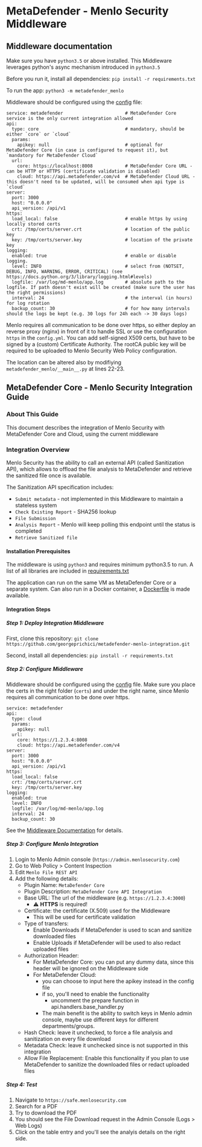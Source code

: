 # MetaDefender - Menlo Security Middleware

## Middleware documentation
Make sure you have `python3.5` or above installed. 
This Middleware leverages python's async mechanism introduced in `python3.5`

Before you run it, install all dependencies: 
`pip install -r requirements.txt`

To run the app: 
`python3 -m metadefender_menlo`

Middleware should be configured using the [config](config.yml) file:
```
service: metadefender                       # MetaDefender Core service is the only current integration allowed
api: 
  type: core                                # mandatory, should be either `core` or `cloud`
  params:
    apikey: null                            # optional for MetaDefender Core (in case is configured to request it), but `mandatory for MetaDefender Cloud`
  url: 
    core: https://localhost:8008            # MetaDefender Core URL - can be HTTP or HTTPS (certificate validation is disabled)
    cloud: https://api.metadefender.com/v4  # MetaDefender Cloud URL - this doesn't need to be updated, will be consumed when api type is `cloud`
server: 
  port: 3000
  host: "0.0.0.0"
  api_version: /api/v1
https:
  load_local: false                         # enable https by using locally stored certs
  crt: /tmp/certs/server.crt                # location of the public key
  key: /tmp/certs/server.key                # location of the private key
logging:
  enabled: true                             # enable or disable logging. 
  level: INFO                               # select from (NOTSET, DEBUG, INFO, WARNING, ERROR, CRITICAL) (see https://docs.python.org/3/library/logging.html#levels)
  logfile: /var/log/md-menlo/app.log        # absolute path to the logfile. If path doesn't exist will be created (make sure the user has the right permissions)
  interval: 24                              # the interval (in hours) for log rotation
  backup_count: 30                          # for how many intervals should the logs be kept (e.g. 30 logs for 24h each -> 30 days logs)
  ```

Menlo requires all communication to be done over https, so either deploy an reverse proxy (nginx) in front of it to handle SSL or use the configuration `https` in the `config.yml`. 
You can add self-signed X509 certs, but have to be signed by a (custom) Certificate Authority. The rootCA public key will be required to be uploaded to Menlo Security Web Policy configuration. 

The location can be altered also by modifiying `metadefender_menlo/__main__.py` at lines 22-23. 

## MetaDefender Core - Menlo Security Integration Guide

### About This Guide
This document describes the integration of Menlo Security with MetaDefender Core and Cloud, using the current middleware


### Integration Overview

Menlo Security has the ability to call an external API (called Sanitization API), which allows to offload the file analysis to MetaDefender and retrieve the sanitized file once is available. 

The Sanitization API specification includes: 
* `Submit metadata` - not implemented in this Middleware to maintain a stateless system
* `Check Existing Report` - SHA256 lookup 
* `File Submission` 
* `Analysis Report` - Menlo will keep polling this endpoint until the status is completed
* `Retrieve Sanitized file`

#### Installation Prerequisites

The middleware is using `python3` and requires minimum python3.5 to run. 
A list of all libraries are included in [requirements.txt](requirements.txt)

The application can run on the same VM as MetaDefender Core or a separate system. 
Can also run in a Docker container, a [Dockerfile](Dockerfile) is made available. 

#### Integration Steps


##### Step 1: Deploy Integration Middleware

First, clone this repository: 
`git clone https://github.com/georgeprichici/metadefender-menlo-integration.git`

Second, install all dependencies: 
`pip install -r requirements.txt`

##### Step 2: Configure Middleware
Middleware should be configured using the [config](config.yml) file. 
Make sure you place the certs in the right folder (`certs`) and under the right name, since Menlo requires all communication to be done over https. 

```
service: metadefender
api: 
  type: cloud
  params:
    apikey: null
  url: 
    core: https://1.2.3.4:8008
    cloud: https://api.metadefender.com/v4    
server: 
  port: 3000
  host: "0.0.0.0"
  api_version: /api/v1
https:
  load_local: false
  crt: /tmp/certs/server.crt
  key: /tmp/certs/server.key
logging:
  enabled: true
  level: INFO
  logfile: /var/log/md-menlo/app.log
  interval: 24
  backup_count: 30
  ```
See the [Middleware Documentation](#Middleware-documentation) for details. 

##### Step 3: Configure Menlo Integration

1. Login to Menlo Admin console (`https://admin.menlosecurity.com`)
2. Go to Web Policy > Content Inspection
3. Edit `Menlo File REST API` 
4. Add the following details: 
    - Plugin Name: `MetaDefender Core`
    - Plugin Description: `MetaDefender Core API Integration`
    - Base URL: The url of the middleware (e.g. `https://1.2.3.4:3000`)
      - :warning: **HTTPS** is required!
    - Certificate: the certificate (X.509) used for the Middleware 
        - This will be used for certificate validation        
    - Type of transfers: 
      - Enable Downloads if MetaDefender is used to scan and sanitize downloaded files
      - Enable Uploads if MetaDefender will be used to also redact uploaded files
    - Authorization Header: 
      - For MetaDefender Core: you can put any dummy data, since this header will be ignored on the Middleware side
      - For MetaDefender Cloud: 
        - you can choose to input here the apikey instead in the config file 
        - if so, you'll need to enable the functionality 
          - uncomment the prepare function in api.handlers.base_handler.py
        - The main benefit is the ability to switch keys in Menlo admin console, maybe use different keys for different departments/groups. 
    - Hash Check: leave it unchecked, to force a file analysis and sanitization on every file download
    - Metadata Check: leave it unchecked since is not supported in this integration
    - Allow File Replacement: Enable this functionality if you plan to use MetaDefender to sanitize the downloaded files or redact uploaded files

##### Step 4: Test

1. Navigate to `https://safe.menlosecurity.com`
2. Search for a PDF
3. Try to download the PDF
4. You should see the File Download request in the Admin Console (Logs > Web Logs)
5. Click on the table entry and you'll see the analyis details on the right side. 